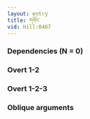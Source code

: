 ```yaml
---
layout: entry
title: གཅོང་
vid: Hill:0467
---
```

### Dependencies (N = 0)


### Overt 1-2


### Overt 1-2-3


### Oblique arguments
